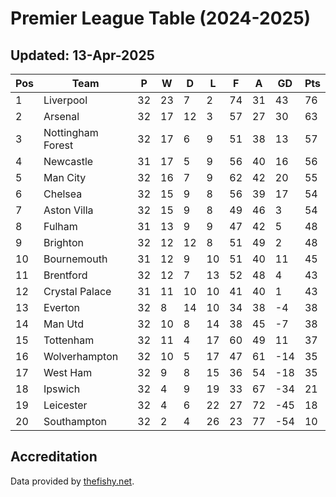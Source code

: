 # Premier League Table (2024-2025)
## Updated: 13-Apr-2025

| Pos | Team | P | W | D | L | F | A | GD | Pts |
| --- | --- | --- | --- | --- | --- | --- | --- | --- | --- |
| 1 | Liverpool | 32 | 23 | 7 | 2 | 74 | 31 | 43 | 76 |
| 2 | Arsenal | 32 | 17 | 12 | 3 | 57 | 27 | 30 | 63 |
| 3 | Nottingham Forest | 32 | 17 | 6 | 9 | 51 | 38 | 13 | 57 |
| 4 | Newcastle | 31 | 17 | 5 | 9 | 56 | 40 | 16 | 56 |
| 5 | Man City | 32 | 16 | 7 | 9 | 62 | 42 | 20 | 55 |
| 6 | Chelsea | 32 | 15 | 9 | 8 | 56 | 39 | 17 | 54 |
| 7 | Aston Villa | 32 | 15 | 9 | 8 | 49 | 46 | 3 | 54 |
| 8 | Fulham | 31 | 13 | 9 | 9 | 47 | 42 | 5 | 48 |
| 9 | Brighton | 32 | 12 | 12 | 8 | 51 | 49 | 2 | 48 |
| 10 | Bournemouth | 31 | 12 | 9 | 10 | 51 | 40 | 11 | 45 |
| 11 | Brentford | 32 | 12 | 7 | 13 | 52 | 48 | 4 | 43 |
| 12 | Crystal Palace | 31 | 11 | 10 | 10 | 41 | 40 | 1 | 43 |
| 13 | Everton | 32 | 8 | 14 | 10 | 34 | 38 | -4 | 38 |
| 14 | Man Utd | 32 | 10 | 8 | 14 | 38 | 45 | -7 | 38 |
| 15 | Tottenham | 32 | 11 | 4 | 17 | 60 | 49 | 11 | 37 |
| 16 | Wolverhampton | 32 | 10 | 5 | 17 | 47 | 61 | -14 | 35 |
| 17 | West Ham | 32 | 9 | 8 | 15 | 36 | 54 | -18 | 35 |
| 18 | Ipswich | 32 | 4 | 9 | 19 | 33 | 67 | -34 | 21 |
| 19 | Leicester | 32 | 4 | 6 | 22 | 27 | 72 | -45 | 18 |
| 20 | Southampton | 32 | 2 | 4 | 26 | 23 | 77 | -54 | 10 |

## Accreditation 

Data provided by [thefishy.net](https://www.thefishy.net/).